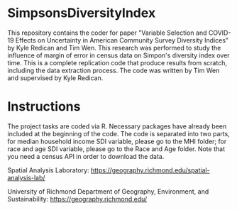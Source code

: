 # SimpsonsDiversityIndex
This repository contains the coder for paper "Variable Selection and COVID-19 Effects on Uncertainty in American Community Survey Diversity Indices" by Kyle Redican and Tim Wen. This research was performed to study the influence of margin of error in census data on Simpon's diversity index over time. This is a complete replication code that produce results from scratch, including the data extraction process. 
The code was written by Tim Wen and supervised by Kyle Redican.
# Instructions
The project tasks are coded via R. Necessary packages have already been included at the beginning of the code. 
The code is separated into two parts, for median household income SDI variable, please go to the MHI folder; for race and age SDI variable, please go to the Race and Age folder. 
Note that you need a census API in order to download the data. 

















Spatial Analysis Laboratory: https://geography.richmond.edu/spatial-analysis-lab/

University of Richmond Department of Geography, Environment, and Sustainability: https://geography.richmond.edu/




